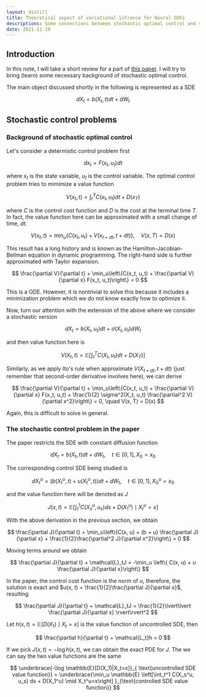 ```yaml
---
layout: distill
title: Theoretical aspect of variational infrence for Neural SDEs
descriptions: Some connections between stochastic optimal control and variational inference
date: 2021-11-19
---
```


## Introduction
In this note, I will take a short review for a part of <a href="https://arxiv.org/abs/1903.01608">this paper</a>. I will try to bring (learn) some necessary background of stochastic optimal control. 

The main object discussed shortly in the following is represented as a SDE

$$
dX_t = b(X_t, t)dt + dW_t
$$

## Stochastic control problems

### Background of stochastic optimal control

Let's consider a determistic control problem first

$$
dx_t = F(x_t, u_t)dt
$$

where $x_t$ is the state variable, $u_t$ is the control variable. The optimal control problem tries to mimimize a value function

$$
V(x_t, t) = \int_t^T C(x_t, u_t) dt + D(x_T)
$$

where $C$ is the control cost function and $D$ is the cost at the terminal time $T$. In fact, the value function here can be approximated with a small change of time, $dt$.

$$
V(x_t, t) = \min_u \left\{C(x_t, u_t) + V(x_{t + dt}, t + dt)\right\}, \quad V(x, T) = D(x)
$$

This result has a long history and is known as the Hamilton-Jacobian-Bellman equation in dynamic programming. The right-hand side is further approximated with Taylor expansion. 

$$
\frac{\partial V}{\partial t} + \min_u\left\{C(x_t, u_t) + \frac{\partial V}{\partial x} F(x_t, u_t)\right\} = 0
$$

This is a ODE. However, it is nontrivial to solve this because it includes a minimization problem which we do not know exactly how to optimize it.

Now, turn our attention with the extension of the above where we consider a stochastic version

$$
dX_t = b(X_t, u_t)dt + \sigma(X_t, u_t)dW_t
$$

and then value function here is

$$
V(X_t, t) = \mathbb{E}\left[\int_t^T C(X_t, u_t) dt + D(X_T)\right]
$$

Similarly, as we apply Ito's rule when approximate $V(X_{t + dt}, t + dt)$ (just remember that second-order derivative involves here), we can derive

$$
\frac{\partial V}{\partial t} + \min_u\left\{C(x_t, u_t) + \frac{\partial V}{\partial x} F(x_t, u_t) + \frac{1}{2} \sigma^2(X_t, u_t) \frac{\partial^2 V}{\partial x^2}\right\} = 0, \quad V(x, T) = D(x)
$$

Again, this is difficult to solve in general.

### The stochastic control problem in the paper

The paper restricts the SDE with constant diffusion function

$$
dX_t = b(X_t, t) dt + dW_t, \quad t\in [0, 1], X_0 = x_0
$$

The corresponding control SDE being studied is

$$
dX_t^u = (b(X^u_t, t) + u(X^u_t, t)) dt + dW_t, \quad t\in [0, 1], X_0^u = x_0
$$

and the value function here will be denoted as $J$

$$
J(x, t) = \mathbb{E}\left[\int_t^1 C(X_s^u, u_s) ds + D(X_1^u) \mid X_t^u=x\right] 
$$

With the above derivation in the previous section, we obtain

$$
\frac{\partial J}{\partial t} + \min_u\left\{C(x, u) + (b + u) \frac{\partial J}{\partial x} + \frac{1}{2}\frac{\partial^2 J}{\partial x^2}\right\} = 0
$$

Moving terms around we obtain

$$
\frac{\partial J}{\partial t} + \mathcal{L}_tJ = -\min_u \left\{ C(x, u) + u \frac{\partial J}{\partial x}\right\}
$$

In the paper, the control cost function is the norm of $u$, therefore, the solution is exact and $u(x, t) = \frac{1}{2}\frac{\partial J}{\partial x}$, resulting

$$
\frac{\partial J}{\partial t} + \mathcal{L}_tJ = \frac{1}{2}\lvert\lvert \frac{\partial J}{\partial x} \rvert\rvert^2
$$

Let $h(x, t) = \mathbb{E}[D(X_1) \mid X_t = x]$ is the value function of uncontrolled SDE, then

$$
\frac{\partial h}{\partial t} + \mathcal{L_t}h = 0
$$

If we pick $J(x,t) = -\log h(x, t)$, we can obtain the exact PDE for $J$. The we can say the two value functions are the same

$$
\underbrace{-\log \mathbb{E}[D(X_1)|X_t=x]}_{ \text{uncontrolled SDE value function}} = \underbrace{\min_u \mathbb{E} \left[\int_t^1 C(X_s^u, u_s) ds + D(X_1^u) \mid X_t^u=x\right] }_{\text{controlled SDE value function}}
$$








